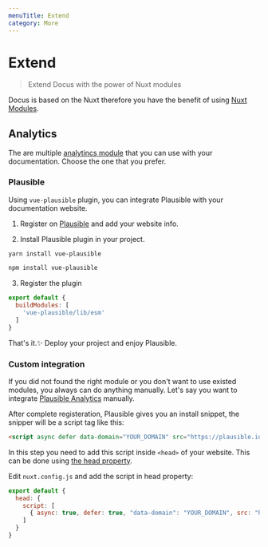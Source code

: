 ```yaml
---
menuTitle: Extend
category: More
---
```


# Extend

> Extend Docus with the power of Nuxt modules

Docus is based on the Nuxt therefore you have the benefit of using [Nuxt Modules](https://modules.nuxtjs.org/).

## Analytics

The are multiple [analytincs module](https://modules.nuxtjs.org/?orderBy=desc#Analytics) that you can use with your documentation. Choose the one that you prefer.

### Plausible

Using `vue-plausible` plugin, you can integrate Plausible with your documentation website. 

1. Register on [Plausible](https://plausible.io) and add your website info.

2. Install Plausible plugin in your project.

<d-code-group>
  <d-code-block label="Yarn" active>

```bash
yarn install vue-plausible
```

</d-code-block>
<d-code-block label="NPM">

```bash
npm install vue-plausible
```

</d-code-block>
</d-code-group>

3. Register the plugin

```js [nuxt.config.js]
export default {
  buildModules: [
    'vue-plausible/lib/esm'
  ]
}
```

That's it.✨ Deploy your project and enjoy Plausible.


### Custom integration

If you did not found the right module or you don't want to use existed modules, you always can do anything manually. Let's say you want to integrate <a href="https://plausible.io" rel="noopener noreferrer">Plausible Analytics</a> manually.

After complete registeration, Plausible gives you an install snippet, the snipper will be a script tag like this:

```html
<script async defer data-domain="YOUR_DOMAIN" src="https://plausible.io/js/plausible.js"></script>
```

In this step you need to add this script inside `<head>` of your website. This can be done using [the head property](https://nuxtjs.org/docs/2.x/configuration-glossary/configuration-head/).

Edit `nuxt.config.js` and add the script in head property:

```js [nuxt.config.js]
export default {
  head: {
    script: [
      { async: true, defer: true, "data-domain": "YOUR_DOMAIN", src: "https://plausible.io/js/plausible.js" }
    ]
  }
}
```
